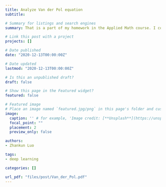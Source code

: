 ```yaml
---
title: Analyze Van der Pol equation
subtitle: 

# Summary for listings and search engines
summary: That is a part of my homework in the Applied Math course. I constructed a contour to show there is a limit cycle in the vector field of our Van der Pol system. 

# Link this post with a project
projects: []

# Date published
date: "2020-12-13T00:00:00Z"

# Date updated
lastmod: "2020-12-13T00:00:00Z"

# Is this an unpublished draft?
draft: false

# Show this page in the Featured widget?
featured: false

# Featured image
# Place an image named `featured.jpg/png` in this page's folder and customize its options here.
image:
  caption: '' # for example, 'Image credit: [**Unsplash**](https://unsplash.com/photos/CpkOjOcXdUY)'
  focal_point: ""
  placement: 2
  preview_only: false

authors:
- Zhankun Luo

tags:
- deep learning

categories: []

url_pdf: "files/post/Van_der_Pol.pdf"
---
```

